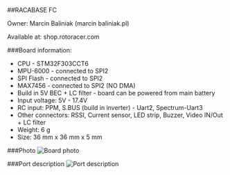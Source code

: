 ##RACABASE FC

Owner: Marcin Baliniak (marcin <at> baliniak.pl)

Available at: shop.rotoracer.com

###Board information:

- CPU - STM32F303CCT6
- MPU-6000 - connected to SPI2
- SPI Flash - connected to SPI2
- MAX7456 - connected to SPI2 (NO DMA)
- Build in 5V BEC + LC filter - board can be powered from main battery
- Input voltage: 5V - 17.4V
- RC input: PPM, S.BUS (build in inverter) - Uart2, Spectrum-Uart3
- Other connectors: RSSI, Current sensor, LED strip, Buzzer, Video IN/Out + LC filter
- Weight: 6 g
- Size: 36 mm x 36 mm x 5 mm

###Photo
![Board photo](https://cdn.shoplo.com/0639/products/th1024/aaaw/838-rr_flight_controller_rotoracer_fc_rotoracer_racebase.jpg)


###Port description
![Port description](https://cdn.shoplo.com/0639/products/th1024/aaaw/844-racebase-render-en.png)
